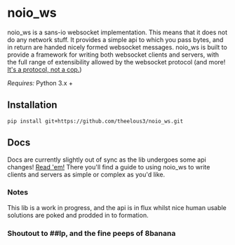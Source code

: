 # noio_ws
noio_ws is a sans-io websocket implementation. This means that it does not do any network stuff. It provides a simple api to which you pass bytes, and in return are handed nicely formed websocket messages. noio_ws is built to provide a framework for writing both websocket clients and servers, with the full range of extensibility allowed by the websocket protocol (and more! [It's a protocol, not a cop.](http://i.imgur.com/mSHi8.jpg))


*Requires:* Python 3.x +

## Installation

`pip install git+https://github.com/theelous3/noio_ws.git`

## Docs
Docs are currently slightly out of sync as the lib undergoes some api changes!
[Read 'em!](http://noio-ws.rtfd.io) There you'll find a guide to using noio_ws to write clients and servers as simple or complex as you'd like.

### Notes
This lib is a work in progress, and the api is in flux whilst nice human usable solutions are poked and prodded in to formation.

### Shoutout to ##lp, and the fine peeps of 8banana
